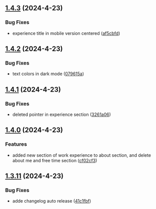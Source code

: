 

## [1.4.3](https://github.com/emanuelpps/emp-portfolio/compare/v1.4.2...v1.4.3) (2024-4-23)


### Bug Fixes

* experience title in mobile version centered ([af5cbfd](https://github.com/emanuelpps/emp-portfolio/commit/af5cbfde5d1dc45d520926c375ff058495f1030a))

## [1.4.2](https://github.com/emanuelpps/emp-portfolio/compare/v1.4.1...v1.4.2) (2024-4-23)


### Bug Fixes

* text colors in dark mode ([079615a](https://github.com/emanuelpps/emp-portfolio/commit/079615ab30795bbbc3aa55111ae4c390eddf40f3))

## [1.4.1](https://github.com/emanuelpps/emp-portfolio/compare/v1.4.0...v1.4.1) (2024-4-23)


### Bug Fixes

* deleted pointer in experience section ([3261a06](https://github.com/emanuelpps/emp-portfolio/commit/3261a06f266af150f99477a0333f3cf222844151))

## [1.4.0](https://github.com/emanuelpps/emp-portfolio/compare/v1.3.11...v1.4.0) (2024-4-23)


### Features

* added new section of work experience to about section, and delete about me and free time section ([cf02cf3](https://github.com/emanuelpps/emp-portfolio/commit/cf02cf3b6eafc53357111cbf0a1c0f6cde6f25ef))

## [1.3.11](https://github.com/emanuelpps/emp-portfolio/compare/v1.3.10...v1.3.11) (2024-4-23)


### Bug Fixes

* adde changelog auto release ([41c1fbf](https://github.com/emanuelpps/emp-portfolio/commit/41c1fbf487f838cfd6f080ae8cc29fb1dac29e2d))
